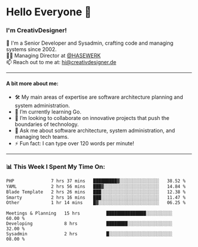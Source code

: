 # Hello Everyone 👋

### I'm CreativDesigner!

🔭 I'm a Senior Developer and Sysadmin, crafting code and managing systems since 2002.  
👨‍💼 Managing Director at [@HASEWERK](https://github.com/HASEWERK)  
📫 Reach out to me at: [hi@creativdesigner.de](mailto:hi@creativdesigner.de)  

---

#### A bit more about me:

- 🛠 My main areas of expertise are software architecture planning and system administration.
- 🌱 I’m currently learning Go.
- 👯 I’m looking to collaborate on innovative projects that push the boundaries of technology.
- 💬 Ask me about software architecture, system administration, and managing tech teams.
- ⚡ Fun fact: I can type over 120 words per minute!  

---

### 📊 **This Week I Spent My Time On:**

<!--START_SECTION:waka-->

```txt
PHP              7 hrs 37 mins   █████████▓░░░░░░░░░░░░░░░   38.52 %
YAML             2 hrs 56 mins   ███▓░░░░░░░░░░░░░░░░░░░░░   14.84 %
Blade Template   2 hrs 26 mins   ███░░░░░░░░░░░░░░░░░░░░░░   12.38 %
Smarty           2 hrs 16 mins   ███░░░░░░░░░░░░░░░░░░░░░░   11.47 %
Other            1 hr 14 mins    █▓░░░░░░░░░░░░░░░░░░░░░░░   06.25 %
```

<!--END_SECTION:waka-->

```text
Meetings & Planning   15 hrs          ███████████████░░░░░░░░░░   60.00 % 
Developing            8 hrs           ████████░░░░░░░░░░░░░░░░░   32.00 % 
Sysadmin              2 hrs           █░░░░░░░░░░░░░░░░░░░░░░░░   08.00 %

